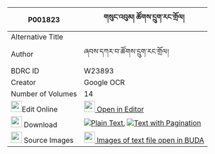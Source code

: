 |P001823|གསུང་འབུམ། ཚོགས་དྲུག་རང་གྲོལ། 
| --- | --- 
|Alternative Title |
|Author| ཞབས་དཀར་བ་ཚོགས་དྲུག་རང་གྲོལ།
|BDRC ID | W23893
|Creator | Google OCR
|Number of Volumes| 14
|<img width="25" src="https://img.icons8.com/color/25/000000/edit-property.png">Edit Online| [<img width="25" src="https://avatars.githubusercontent.com/u/45091458?s=200&v=4"> Open in Editor](http://editor.openpecha.org/P001823)
|<img width="25" src="https://img.icons8.com/fluent/48/000000/download-2.png"/>  Download | [![](https://img.icons8.com/color/20/000000/txt.png)Plain Text](https://github.com/Openpecha/P001823/releases/download/v2/sungbum_tsok_druk_rangdrol_plain_P001823.zip), [![](https://img.icons8.com/color/20/000000/txt.png)Text with Pagination](https://github.com/Openpecha/P001823/releases/download/v2/sungbum_tsok_druk_rangdrol_pages_P001823.zip)
|<img width="25" src="https://img.icons8.com/plasticine/100/000000/pictures-folder.png"/>  Source Images | [<img width="25" src="https://library.bdrc.io/icons/BUDA-small.svg"> Images of text file open in BUDA](https://library.bdrc.io/show/bdr:W23893)